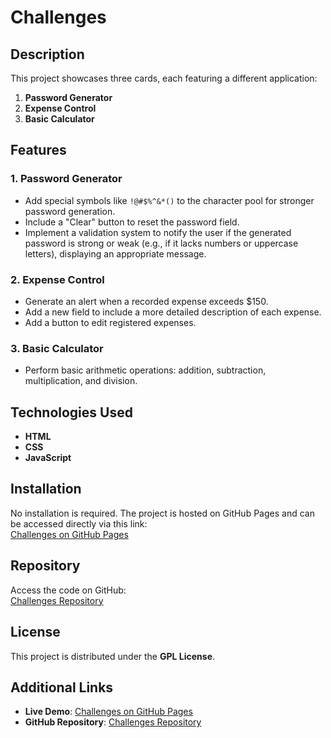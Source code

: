 # Challenges  

## Description  
This project showcases three cards, each featuring a different application:  
1. **Password Generator**  
2. **Expense Control**  
3. **Basic Calculator**  

## Features  

### 1. Password Generator  
- Add special symbols like `!@#$%^&*()` to the character pool for stronger password generation.  
- Include a "Clear" button to reset the password field.  
- Implement a validation system to notify the user if the generated password is strong or weak (e.g., if it lacks numbers or uppercase letters), displaying an appropriate message.  

### 2. Expense Control  
- Generate an alert when a recorded expense exceeds $150.  
- Add a new field to include a more detailed description of each expense.  
- Add a button to edit registered expenses.  

### 3. Basic Calculator  
- Perform basic arithmetic operations: addition, subtraction, multiplication, and division.  

## Technologies Used  
- **HTML**  
- **CSS**  
- **JavaScript**  

## Installation  
No installation is required. The project is hosted on GitHub Pages and can be accessed directly via this link:  
[Challenges on GitHub Pages](https://anthonybanion.github.io/Challenges/)  

## Repository  
Access the code on GitHub:  
[Challenges Repository](https://github.com/anthonybanion/Challenges)  

## License  
This project is distributed under the **GPL License**.  

## Additional Links  
- **Live Demo**: [Challenges on GitHub Pages](https://anthonybanion.github.io/Challenges/)  
- **GitHub Repository**: [Challenges Repository](https://github.com/anthonybanion/Challenges)  

